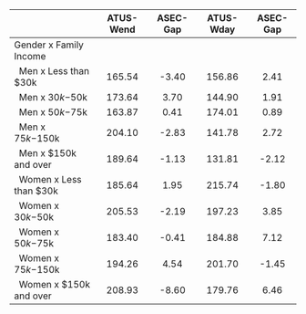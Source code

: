 
|                      |    ATUS-Wend |     ASEC-Gap |    ATUS-Wday |     ASEC-Gap |
| -------------------- | :----------: | :----------: | :----------: | :----------: |
| Gender x Family Income |              |              |              |              |
| &nbsp;&nbsp;Men x Less than $30k |       165.54 |        -3.40 |       156.86 |         2.41 |
| &nbsp;&nbsp;Men x $30k-$50k |       173.64 |         3.70 |       144.90 |         1.91 |
| &nbsp;&nbsp;Men x $50k-$75k |       163.87 |         0.41 |       174.01 |         0.89 |
| &nbsp;&nbsp;Men x $75k-$150k |       204.10 |        -2.83 |       141.78 |         2.72 |
| &nbsp;&nbsp;Men x $150k and over |       189.64 |        -1.13 |       131.81 |        -2.12 |
| &nbsp;&nbsp;Women x Less than $30k |       185.64 |         1.95 |       215.74 |        -1.80 |
| &nbsp;&nbsp;Women x $30k-$50k |       205.53 |        -2.19 |       197.23 |         3.85 |
| &nbsp;&nbsp;Women x $50k-$75k |       183.40 |        -0.41 |       184.88 |         7.12 |
| &nbsp;&nbsp;Women x $75k-$150k |       194.26 |         4.54 |       201.70 |        -1.45 |
| &nbsp;&nbsp;Women x $150k and over |       208.93 |        -8.60 |       179.76 |         6.46 |

